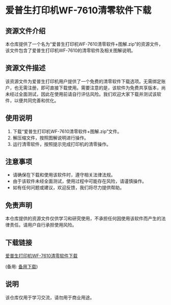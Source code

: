 # 爱普生打印机WF-7610清零软件下载

## 资源文件介绍

本仓库提供了一个名为“爱普生打印机WF-7610清零软件+图解.zip”的资源文件，该文件包含了爱普生打印机WF-7610的清零软件及相关图解说明。

## 资源文件描述

该资源文件为爱普生打印机用户提供了一个免费的清零软件下载选项。无需绑定账户，也无需注册，即可直接下载使用。需要注意的是，该软件为免费共享版本，尚未经过全面测试，因此在使用前请自行评估风险。我们欢迎大家下载并测试该软件，以便共同完善和优化。

## 使用说明

1. 下载“爱普生打印机WF-7610清零软件+图解.zip”文件。
2. 解压缩文件，按照图解说明进行操作。
3. 运行清零软件，按照提示完成打印机的清零操作。

## 注意事项

- 请确保在下载和使用该软件时，遵守相关法律法规。
- 由于该软件未经全面测试，使用过程中可能存在风险，请谨慎操作。
- 如有任何问题或建议，欢迎反馈，我们将尽力提供帮助。

## 免责声明

本仓库提供的资源文件仅供学习和研究使用，不承担任何因使用该软件而产生的法律责任。请用户自行承担使用风险。

## 下载链接
[爱普生打印机WF-7610清零软件下载](https://pan.quark.cn/s/e5e4f27dae1f) 

(备用: [备用下载](https://pan.baidu.com/s/1Fhfn_fSV1bysqOnjm2VoTg?pwd=1234))

## 说明

该仓库仅用于学习交流，请勿用于商业用途。
